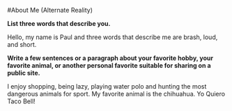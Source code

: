#About Me (Alternate Reality)

**List three words that describe you.**

Hello, my name is Paul and three words that describe me are brash, loud, and short.

**Write a few sentences or a paragraph about your favorite hobby, your favorite animal, or another personal favorite suitable for sharing on a public site.**

I enjoy shopping, being lazy, playing water polo and hunting the most dangerous animals for sport. My favorite animal is the chihuahua. Yo Quiero Taco Bell!
